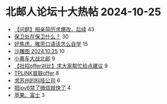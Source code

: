 # 北邮人论坛十大热帖 2024-10-25

- [【问题】相亲简历求爆改，后续](https://bbs.byr.cn/article/Friends/2056785) 43
- [保卫处在保卫什么？](https://bbs.byr.cn/article/Talking/6428702) 30
- [好焦虑，雅思口语该怎么自学](https://bbs.byr.cn/article/GoAbroad/399089) 15
- [沙雕图 2024.10.25](https://bbs.byr.cn/article/Joke/732789) 10
- [小黄车大战北邮](https://bbs.byr.cn/article/Picture/3369196) 9
- [【社招offer对比】求大家帮忙给点建议](https://bbs.byr.cn/article/WorkLife/1221263) 9
- [TPLINK普联offer](https://bbs.byr.cn/article/Job/2218212) 8
- [求苏州的科技公司](https://bbs.byr.cn/article/Jiangsu/114595) 6
- [把ipv6禁了微信就快了](https://bbs.byr.cn/article/BUPTNet/108960) 4
- [苹果。富士](https://bbs.byr.cn/article/Food/526612) 3


